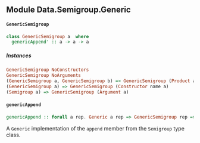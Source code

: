 ## Module Data.Semigroup.Generic

#### `GenericSemigroup`

``` purescript
class GenericSemigroup a  where
  genericAppend' :: a -> a -> a
```

##### Instances
``` purescript
GenericSemigroup NoConstructors
GenericSemigroup NoArguments
(GenericSemigroup a, GenericSemigroup b) => GenericSemigroup (Product a b)
(GenericSemigroup a) => GenericSemigroup (Constructor name a)
(Semigroup a) => GenericSemigroup (Argument a)
```

#### `genericAppend`

``` purescript
genericAppend :: forall a rep. Generic a rep => GenericSemigroup rep => a -> a -> a
```

A `Generic` implementation of the `append` member from the `Semigroup` type class.


